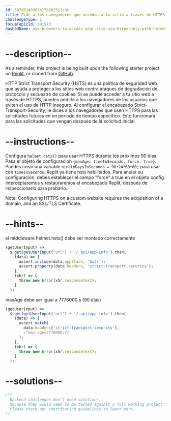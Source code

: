 ```yaml
---
id: 587d8248367417b2b2512c3c
title: Pide a los navegadores que accedan a tu sitio a través de HTTPS sólo con helmet.hsts()
challengeType: 2
forumTopicId: 301573
dashedName: ask-browsers-to-access-your-site-via-https-only-with-helmet-hsts
---
```


# --description--

As a reminder, this project is being built upon the following starter project on <a href="https://replit.com/github/topcoder-platform/boilerplate-infosec" target="_blank" rel="noopener noreferrer nofollow">Replit</a>, or cloned from <a href="https://github.com/topcoder-platform/boilerplate-infosec/" target="_blank" rel="noopener noreferrer nofollow">GitHub</a>.

HTTP Strict Transport Security (HSTS) es una política de seguridad web que ayuda a proteger a los sitios web contra ataques de degradación de protocolo y secuestro de cookies. Si se puede acceder a tu sitio web a través de HTTPS, puedes pedirle a los navegadores de los usuarios que eviten el uso de HTTP inseguro. Al configurar el encabezado Strict-Transport-Security, le dices a los navegadores que usen HTTPS para las solicitudes futuras en un período de tiempo específico. Esto funcionará para las solicitudes que vengan después de la solicitud inicial.

# --instructions--

Configura `helmet.hsts()` para usar HTTPS durante los próximos 90 días. Pasa el objeto de configuración `{maxAge: timeInSeconds, force: true}`. Puedes crear una variable `ninetyDaysInSeconds = 90*24*60*60;` para usar con `timeInSeconds`. Replit ya tiene hsts habilitados. Para anular su configuración, debes establecer el campo "force" a true en el objeto config. Interceptaremos y restauraremos el encabezado Replit, después de inspeccionarlo para probarlo.

Note: Configuring HTTPS on a custom website requires the acquisition of a domain, and an SSL/TLS Certificate.

# --hints--

el middleware helmet.hsts() debe ser montado correctamente

```js
(getUserInput) =>
  $.get(getUserInput('url') + '/_api/app-info').then(
    (data) => {
      assert.include(data.appStack, 'hsts');
      assert.property(data.headers, 'strict-transport-security');
    },
    (xhr) => {
      throw new Error(xhr.responseText);
    }
  );
```

maxAge debe ser igual a 7776000 s (90 días)

```js
(getUserInput) =>
  $.get(getUserInput('url') + '/_api/app-info').then(
    (data) => {
      assert.match(
        data.headers['strict-transport-security'],
        /^max-age=7776000;?/
      );
    },
    (xhr) => {
      throw new Error(xhr.responseText);
    }
  );
```

# --solutions--

```js
/**
  Backend challenges don't need solutions, 
  because they would need to be tested against a full working project. 
  Please check our contributing guidelines to learn more.
*/
```
